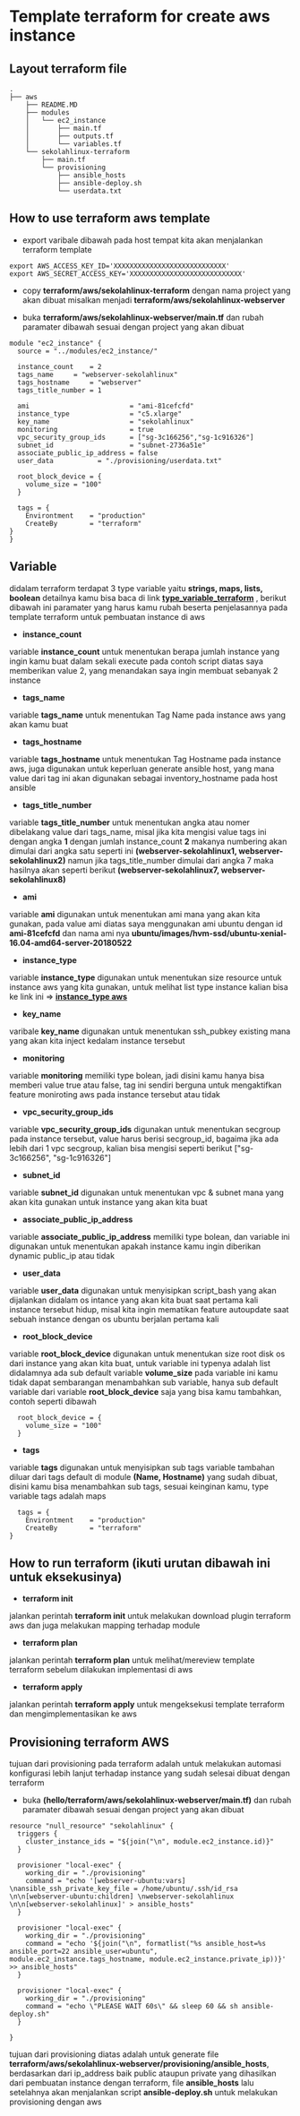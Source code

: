 # Template terraform for create aws instance


## Layout terraform file
```
.
├── aws
    ├── README.MD
    ├── modules
    │   └── ec2_instance
    │       ├── main.tf
    │       ├── outputs.tf
    │       └── variables.tf
    └── sekolahlinux-terraform
        ├── main.tf
        └── provisioning
            ├── ansible_hosts
            ├── ansible-deploy.sh
            └── userdata.txt

```

## How to use terraform aws template 
* export varibale dibawah pada host tempat kita akan menjalankan terraform template

```
export AWS_ACCESS_KEY_ID='XXXXXXXXXXXXXXXXXXXXXXXXXXXX'
export AWS_SECRET_ACCESS_KEY='XXXXXXXXXXXXXXXXXXXXXXXXXXXX'
```

* copy **terraform/aws/sekolahlinux-terraform** dengan nama project yang akan dibuat misalkan menjadi **terraform/aws/sekolahlinux-webserver**

* buka **terraform/aws/sekolahlinux-webserver/main.tf** dan rubah paramater dibawah sesuai dengan project yang akan dibuat

```
module "ec2_instance" {
  source = "../modules/ec2_instance/"

  instance_count 	= 2
  tags_name		= "webserver-sekolahlinux"
  tags_hostname		= "webserver"
  tags_title_number	= 1

  ami                         = "ami-81cefcfd"
  instance_type               = "c5.xlarge"
  key_name                    = "sekolahlinux"
  monitoring                  = true
  vpc_security_group_ids      = ["sg-3c166256","sg-1c916326"]
  subnet_id                   = "subnet-2736a51e"
  associate_public_ip_address = false
  user_data		      = "./provisioning/userdata.txt"

  root_block_device = {
    volume_size = "100"
  }

  tags = {
    Environtment	= "production"
    CreateBy    	= "terraform"
}
}
```

## Variable
didalam terraform terdapat 3 type  variable yaitu **strings, maps, lists, boolean** detailnya kamu bisa baca di link **[type_variable_terraform](https://www.terraform.io/docs/configuration/variables.html)** , berikut dibawah ini paramater yang harus kamu rubah beserta penjelasannya pada template terraform untuk pembuatan instance di aws

* **instance_count**

variable **instance_count** untuk menentukan berapa jumlah instance yang ingin kamu buat dalam sekali execute pada contoh script diatas saya memberikan value 2, yang menandakan saya ingin membuat sebanyak 2 instance

* **tags_name**

variable **tags_name** untuk menentukan Tag Name pada instance aws yang akan kamu buat

* **tags_hostname**

variable **tags_hostname** untuk menentukan Tag Hostname pada instance aws, juga digunakan untuk keperluan generate ansible host, yang mana value dari tag ini akan digunakan sebagai inventory_hostname pada host ansible

* **tags_title_number**

variable **tags_title_number** untuk menentukan angka atau nomer dibelakang value dari tags_name, misal jika kita mengisi value tags ini dengan angka **1** dengan jumlah instance_count **2** makanya numbering akan dimulai dari angka satu seperti ini **(webserver-sekolahlinux1, webserver-sekolahlinux2)** namun jika tags_title_number dimulai dari angka 7 maka hasilnya akan seperti berikut **(webserver-sekolahlinux7, webserver-sekolahlinux8)**

* **ami**

variable **ami** digunakan untuk menentukan ami mana yang akan kita gunakan, pada value ami diatas saya menggunakan ami ubuntu dengan id **ami-81cefcfd** dan nama ami nya **ubuntu/images/hvm-ssd/ubuntu-xenial-16.04-amd64-server-20180522**

* **instance_type**

variable **instance_type** digunakan untuk menentukan size resource untuk instance aws yang kita gunakan, untuk melihat list type instance kalian bisa ke link ini => **[instance_type aws](https://aws.amazon.com/ec2/instance-types/)**

* **key_name**

varibale **key_name** digunakan untuk menentukan ssh_pubkey existing mana yang akan kita inject kedalam instance tersebut

* **monitoring**

variable **monitoring** memiliki type bolean, jadi disini kamu hanya bisa memberi value true atau false, tag ini sendiri berguna untuk mengaktifkan feature moniroting aws pada instance tersebut atau tidak

* **vpc_security_group_ids**

variable **vpc_security_group_ids** digunakan untuk menentukan secgroup pada instance tersebut, value harus berisi secgroup_id, bagaima jika ada lebih dari 1 vpc secgroup, kalian bisa mengisi seperti berikut ["sg-3c166256", "sg-1c916326"]

* **subnet_id**

variable **subnet_id** digunakan untuk menentukan vpc & subnet mana yang akan kita gunakan untuk instance yang akan kita buat

* **associate_public_ip_address**

variable **associate_public_ip_address** memiliki type bolean, dan variable ini digunakan untuk menentukan apakah instance kamu ingin diberikan dynamic public_ip atau tidak

* **user_data**

variable **user_data** digunakan untuk menyisipkan script_bash yang akan dijalankan didalam os intance yang akan kita buat saat pertama kali instance tersebut hidup, misal kita ingin mematikan feature autoupdate saat sebuah instance dengan os ubuntu berjalan pertama kali
  
* **root_block_device**

variable **root_block_device** digunakan untuk menentukan size root disk os dari instance yang akan kita buat, untuk variable ini typenya adalah list didalamnya ada sub default variable **volume_size** pada variable ini kamu tidak dapat sembarangan menambahkan sub variable, hanya sub default variable dari variable **root_block_device** saja yang bisa kamu tambahkan, contoh seperti dibawah

```
  root_block_device = {
    volume_size = "100"
  }
```

* **tags**

variable **tags** digunakan untuk menyisipkan sub tags variable tambahan diluar dari tags default di module **(Name, Hostname)** yang sudah dibuat, disini kamu bisa menambahkan sub tags, sesuai keinginan kamu, type variable tags adalah maps

```
  tags = {
    Environtment	= "production"
    CreateBy        = "terraform"
}
```

## How to run terraform (ikuti urutan dibawah ini untuk eksekusinya)
* **terraform init**

jalankan perintah **terraform init** untuk melakukan download plugin terraform aws dan juga melakukan mapping terhadap module

* **terraform plan**

jalankan perintah **terraform plan** untuk melihat/mereview template terraform sebelum dilakukan implementasi di aws

* **terraform apply**

jalankan perintah **terraform apply** untuk mengeksekusi template terraform dan mengimplementasikan ke aws

## Provisioning terraform AWS
tujuan dari provisioning pada terraform adalah untuk melakukan automasi konfigurasi lebih lanjut terhadap instance yang sudah selesai dibuat dengan terraform

* buka **(hello/terraform/aws/sekolahlinux-webserver/main.tf)** dan rubah paramater dibawah sesuai dengan project yang akan dibuat
```
resource "null_resource" "sekolahlinux" {
  triggers {
    cluster_instance_ids = "${join("\n", module.ec2_instance.id)}"
  }

  provisioner "local-exec" {
    working_dir = "./provisioning"
    command = "echo '[webserver-ubuntu:vars] \nansible_ssh_private_key_file = /home/ubuntu/.ssh/id_rsa \n\n[webserver-ubuntu:children] \nwebserver-sekolahlinux \n\n[webserver-sekolahlinux]' > ansible_hosts"
  }

  provisioner "local-exec" {
    working_dir = "./provisioning"
    command = "echo '${join("\n", formatlist("%s ansible_host=%s ansible_port=22 ansible_user=ubuntu", module.ec2_instance.tags_hostname, module.ec2_instance.private_ip))}' >> ansible_hosts"
  }

  provisioner "local-exec" {
    working_dir = "./provisioning"
    command = "echo \"PLEASE WAIT 60s\" && sleep 60 && sh ansible-deploy.sh"
  }

}
```
tujuan dari provisioning diatas adalah untuk generate file **terraform/aws/sekolahlinux-webserver/provisioning/ansible_hosts**, berdasarkan dari ip_address baik public ataupun private yang dihasilkan dari pembuatan instance dengan terraform, file **ansible_hosts** lalu setelahnya akan menjalankan script **ansible-deploy.sh** untuk melakukan provisioning dengan aws
